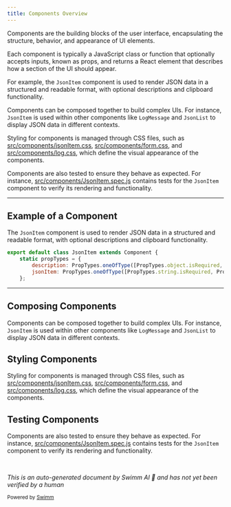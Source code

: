 ```yaml
---
title: Components Overview
---
```

Components are the building blocks of the user interface, encapsulating the structure, behavior, and appearance of UI elements.

Each component is typically a JavaScript class or function that optionally accepts inputs, known as props, and returns a React element that describes how a section of the UI should appear.

For example, the <SwmToken path="src/components/JsonItem.js" pos="6:6:6" line-data="export default class JsonItem extends Component {">`JsonItem`</SwmToken> component is used to render JSON data in a structured and readable format, with optional descriptions and clipboard functionality.

Components can be composed together to build complex UIs. For instance, <SwmToken path="src/components/JsonItem.js" pos="6:6:6" line-data="export default class JsonItem extends Component {">`JsonItem`</SwmToken> is used within other components like `LogMessage` and `JsonList` to display JSON data in different contexts.

Styling for components is managed through CSS files, such as <SwmPath>[src/components/jsonItem.css](src/components/jsonItem.css)</SwmPath>, <SwmPath>[src/components/form.css](src/components/form.css)</SwmPath>, and <SwmPath>[src/components/log.css](src/components/log.css)</SwmPath>, which define the visual appearance of the components.

Components are also tested to ensure they behave as expected. For instance, <SwmPath>[src/components/JsonItem.spec.js](src/components/JsonItem.spec.js)</SwmPath> contains tests for the <SwmToken path="src/components/JsonItem.js" pos="6:6:6" line-data="export default class JsonItem extends Component {">`JsonItem`</SwmToken> component to verify its rendering and functionality.

<SwmSnippet path="/src/components/JsonItem.js" line="6">

---

## Example of a Component

The <SwmToken path="src/components/JsonItem.js" pos="6:6:6" line-data="export default class JsonItem extends Component {">`JsonItem`</SwmToken> component is used to render JSON data in a structured and readable format, with optional descriptions and clipboard functionality.

```javascript
export default class JsonItem extends Component {
    static propTypes = {
        description: PropTypes.oneOfType([PropTypes.object.isRequired, PropTypes.string.isRequired]),
        jsonItem: PropTypes.oneOfType([PropTypes.string.isRequired, PropTypes.object.isRequired, PropTypes.array.isRequired]).isRequired,
    };
```

---

</SwmSnippet>

## Composing Components

Components can be composed together to build complex UIs. For instance, <SwmToken path="src/components/JsonItem.js" pos="6:6:6" line-data="export default class JsonItem extends Component {">`JsonItem`</SwmToken> is used within other components like `LogMessage` and `JsonList` to display JSON data in different contexts.

## Styling Components

Styling for components is managed through CSS files, such as <SwmPath>[src/components/jsonItem.css](src/components/jsonItem.css)</SwmPath>, <SwmPath>[src/components/form.css](src/components/form.css)</SwmPath>, and <SwmPath>[src/components/log.css](src/components/log.css)</SwmPath>, which define the visual appearance of the components.

## Testing Components

Components are also tested to ensure they behave as expected. For instance, <SwmPath>[src/components/JsonItem.spec.js](src/components/JsonItem.spec.js)</SwmPath> contains tests for the <SwmToken path="src/components/JsonItem.js" pos="6:6:6" line-data="export default class JsonItem extends Component {">`JsonItem`</SwmToken> component to verify its rendering and functionality.

&nbsp;

*This is an auto-generated document by Swimm AI 🌊 and has not yet been verified by a human*

<SwmMeta version="3.0.0" repo-id="Z2l0aHViJTNBJTNBbW9ja3NlcnZlci11aSUzQSUzQVN3aW1tLURlbW8=" repo-name="mockserver-ui"><sup>Powered by [Swimm](/)</sup></SwmMeta>
